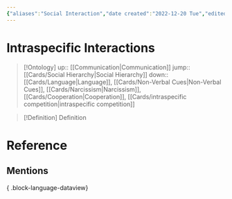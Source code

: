 ```yaml
---
{"aliases":"Social Interaction","date created":"2022-12-20 Tue","edited":"2023-04-06 Thu","dg-publish":true,"permalink":"/cards/intraspecific-interactions/","dgPassFrontmatter":true}
---
```


# Intraspecific Interactions

> [!Ontology]
> up:: [[Communication\|Communication]]
> jump:: [[Cards/Social Hierarchy\|Social Hierarchy]]
> down:: [[Cards/Language\|Language]], [[Cards/Non-Verbal Cues\|Non-Verbal Cues]], [[Cards/Narcissism\|Narcissism]], [[Cards/Cooperation\|Cooperation]], [[Cards/intraspecific competition\|intraspecific competition]]

> [!Definition] Definition

# Reference

## Mentions


{ .block-language-dataview}